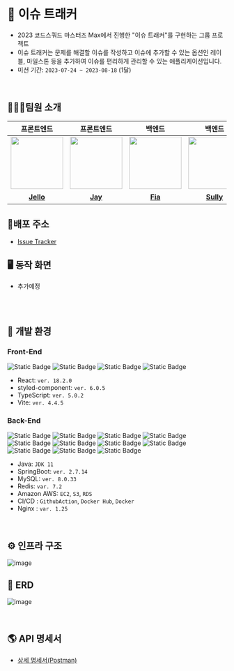 # 🐝 이슈 트래커
- 2023 코드스쿼드 마스터즈 Max에서 진행한 "이슈 트래커"를 구현하는 그룹 프로젝트
- 이슈 트래커는 문제를 해결할 이슈를 작성하고 이슈에 추가할 수 있는 옵션인 레이블, 마일스톤 등을 추가하여 이슈를 편리하게 관리할 수 있는 애플리케이션입니다.
- 미션 기간: `2023-07-24 ~ 2023-08-18` (1달)

<br/>

## 🧑🏻‍💻팀원 소개

|                                                       프론트엔드                                                       |                                                      프론트엔드                                                      |                                                       백엔드                                                       |                                                       백엔드                                                       |                                                         백엔드                                                         |                                                               백엔드                                                               |
|:-----------------------------------------------------------------------------------------------------------------:|:---------------------------------------------------------------------------------------------------------------:|:---------------------------------------------------------------------------------------------------------------:|:---------------------------------------------------------------------------------------------------------------:|:-------------------------------------------------------------------------------------------------------------------:|:-------------------------------------------------------------------------------------------------------------------------------:|
| <a href="https://github.com/hjsong333"><img src = "https://avatars.githubusercontent.com/u/60080167?v=4" width="120px;"> | <a href="https://github.com/altmit"><img src = "https://avatars.githubusercontent.com/u/41321198?v=4" width="120px;"> | <a href="https://github.com/yeonise"><img src = "https://avatars.githubusercontent.com/u/105152276?v=4" width="120px;"> | <a href="https://github.com/won4885"><img src = "https://avatars.githubusercontent.com/won4885" width="120px;"> | <a href="https://github.com/Jeongwisdom"><img src = "https://avatars.githubusercontent.com/u/108439935?v=4" width="120px;"> | <a href="https://github.com/yonghwankim-dev"><img src = "https://avatars.githubusercontent.com/yonghwankim-dev" width="120px;"> |                                         |                                         |
|                                     [**Jello**](https://github.com/hjsong333)                                      |                                      [**Jay**](https://github.com/altmit)                                      |                                      [**Fia**](https://github.com/yeonise)                                      |                                     [**Sully**](https://github.com/won4885)                                     |                                       [**위즈**](https://github.com/Jeongwisdom)                                        |                                         [**네모네모**](https://github.com/yonghwankim-dev)                                          |


## 🎈배포 주소
- [Issue Tracker](http://3.36.120.124/)

## 🖥️ 동작 화면

- 추가예정

<br/>

<br/>

## 🔧️ 개발 환경
### Front-End
![Static Badge](https://img.shields.io/badge/React-18.2.0-Blue)
![Static Badge](https://img.shields.io/badge/Styled_Component-6.0.5-Green)
![Static Badge](https://img.shields.io/badge/TypeScript-5.0.2-Green)
![Static Badge](https://img.shields.io/badge/Vite-4.4.5-Green)

- React: `ver. 18.2.0`
- styled-component: `ver. 6.0.5`
- TypeScript: `ver. 5.0.2`
- Vite: `ver. 4.4.5`

### Back-End
![Static Badge](https://img.shields.io/badge/Java-11-Green)
![Static Badge](https://img.shields.io/badge/SpringBoot-2.7.14-Green)
![Static Badge](https://img.shields.io/badge/MySQL-8.0.33-Green)
![Static Badge](https://img.shields.io/badge/Redis-7.2-Green)
![Static Badge](https://img.shields.io/badge/EC2-t2_micro-Green)
![Static Badge](https://img.shields.io/badge/S3-Green)
![Static Badge](https://img.shields.io/badge/RDS-t3_micro-Green)
![Static Badge](https://img.shields.io/badge/GithubAction-Green)
![Static Badge](https://img.shields.io/badge/DockerHub-Green)
![Static Badge](https://img.shields.io/badge/Docker-Green)
![Static Badge](https://img.shields.io/badge/Nginx-1.25-Green)


- Java: `JDK 11`
- SpringBoot: `ver. 2.7.14`
- MySQL: `ver. 8.0.33`
- Redis: `var. 7.2`
- Amazon AWS: `EC2`, `S3`, `RDS`
- CI/CD : `GithubAction`, `Docker Hub`, `Docker`
- Nginx : `var. 1.25`

<br/>

## ⚙️ 인프라 구조

![image](https://github.com/masters2023-3rd-project-bugbusters/issue-tracker-max/assets/33227831/b7e4a4e1-9dee-44d4-8e3c-774550abebea)

## 💾 ERD

![image](https://github.com/masters2023-3rd-project-bugbusters/issue-tracker-max/assets/33227831/4aa14773-5d9d-468c-a867-ab8d276c7461)

<br/>

## 🌎 API 명세서
- [상세 명세서(Postman)](https://documenter.getpostman.com/view/28214560/2s9XxsUvj6)

